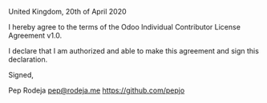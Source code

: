 United Kingdom, 20th of April 2020

I hereby agree to the terms of the Odoo Individual Contributor License
Agreement v1.0.

I declare that I am authorized and able to make this agreement and sign this
declaration.

Signed,

Pep Rodeja pep@rodeja.me https://github.com/pepjo
